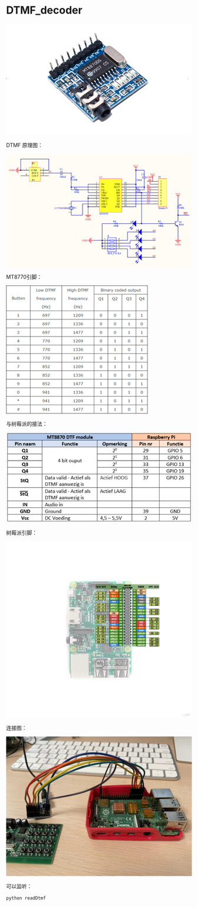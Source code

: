 # DTMF_decoder

![img.png](img.png)

DTMF 原理图：

![img_1.png](img_1.png)

MT8770引脚：

![img_4.png](img_4.png)

与树莓派的接法：

![img_2.png](img_2.png)

树莓派引脚：

![img_5.png](img_5.png)

连接图：

![img_3.png](img_3.png)

可以监听：

```python
python readDtmf
```
